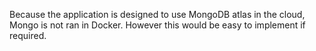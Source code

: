 Because the application is designed to use MongoDB atlas in the cloud, Mongo is not ran in Docker. However this would be easy to implement if required.